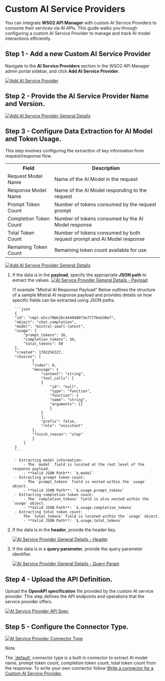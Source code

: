 # Custom AI Service Providers

You can integrate **WSO2 API Manager** with custom AI Service Providers to consume their services via AI APIs. This guide walks you through configuring a custom AI Service Provider to manage and track AI model interactions efficiently.

## Step 1 - Add a new Custom AI Service Provider

Navigate to the **AI Service Providers** section in the WSO2 API Manager admin portal sidebar, and click **Add AI Service Provider**.

[![Add AI Service Provider]({{base_path}}/assets/img/learn/ai-gateway/custom-ai-vendor/add-ai-vendor.png)]({{base_path}}/assets/img/learn/ai-gateway/custom-ai-vendor/add-ai-vendor.png)

## Step 2 - Provide the AI Service Provider Name and Version.

[![Add AI Service Provider General Details]({{base_path}}/assets/img/learn/ai-gateway/custom-ai-vendor/custom-ai-vendor-general-details.png)]({{base_path}}/assets/img/learn/ai-gateway/custom-ai-vendor/custom-ai-vendor-general-details.png)

## Step 3 - Configure Data Extraction for AI Model and Token Usage.

This step involves configuring the extraction of key information from request/response flow.

<table>
        <colgroup>
            <col />
            <col />
            <col />
        </colgroup>
        <tbody>
            <tr>
                <th colspan="2">Field</th>
                <th>Description</th>
            </tr>
            <tr>
                <td colspan="2">Request Model Name</td>
                <td>Name of the AI Model in the request</td>
            </tr>
            <tr>
                <td colspan="2">Response Model Name</td>
                <td>Name of the AI Model responding to the request</td>
            </tr>
            <tr>
                <td colspan="2">Prompt Token Count</td>
                <td>Number of tokens consumed by the request prompt</td>
            </tr>
            <tr>
                <td colspan="2">Completion Token Count</td>
                <td>Number of tokens consumed by the AI Model response</td>
            </tr>
            <tr>
                <td colspan="2">Total Token Count</td>
                <td>Number of tokens consumed by both request prompt and AI Model response</td>
            </tr>
            <tr>
                <td colspan="2">Remaining Token Count</td>
                <td>Remaining token count available for use</td>
            </tr>
        </tbody>
    </table>

[![Add AI Service Provider General Details]({{base_path}}/assets/img/learn/ai-gateway/custom-ai-vendor/custom-ai-vendor-general-details-llm-configurations.png)]({{base_path}}/assets/img/learn/ai-gateway/custom-ai-vendor/custom-ai-vendor-general-details-llm-configurations.png)

1. If the data is in the **payload**, specify the appropriate **JSON path** to extract the values.
[![AI Service Provider General Details - Payload]({{base_path}}/assets/img/learn/ai-gateway/custom-ai-vendor/custom-ai-vendor-general-details-llm-configurations-payload.png)]({{base_path}}/assets/img/learn/ai-gateway/custom-ai-vendor/custom-ai-vendor-general-details-llm-configurations-payload.png)

    !!! example "Mistral AI Response Payload"
        Below outlines the structure of a sample Mistral AI response payload and provides details on how specific fields can be extracted using JSON paths.

        ```json
        {
        "id": "cmpl-e5cc70bb28c444948073e77776eb30ef",
        "object": "chat.completion",
        "model": "mistral-small-latest",
        "usage": {
            "prompt_tokens": 16,
            "completion_tokens": 34,
            "total_tokens": 50
        },
        "created": 1702256327,
        "choices": [
                {
                "index": 0,
                "message": {
                    "content": "string",
                    "tool_calls": [
                    {
                        "id": "null",
                        "type": "function",
                        "function": {
                        "name": "string",
                        "arguments": {}
                        }
                    }
                    ],
                    "prefix": false,
                    "role": "assistant"
                },
                "finish_reason": "stop"
                }
            ]
        }
        ```

        - Extracting model information:
            - The `model` field is located at the root level of the response payload.
            - **Valid JSON Path**: `$.model`
        - Extracting prompt token count:
            - The `prompt_tokens` field is nested within the `usage` object.
            - **Valid JSON Path**: `$.usage.prompt_tokens`
        - Extracting completion token count:
            - The `completion_tokens` field is also nested within the `usage` object.
            - **Valid JSON Path**: `$.usage.completion_tokens`
        - Extracting total token count:
            The `total_tokens` field is located within the `usage` object.
            - **Valid JSON Path**: `$.usage.total_tokens`

2. If the data is in the **header**, provide the header key.

    [![AI Service Provider General Details - Header]({{base_path}}/assets/img/learn/ai-gateway/custom-ai-vendor/custom-ai-vendor-general-details-llm-configurations-header.png)]({{base_path}}/assets/img/learn/ai-gateway/custom-ai-vendor/custom-ai-vendor-general-details-llm-configurations-header.png)

3. If the data is in a **query parameter**, provide the query parameter identifier.

    [![AI Service Provider General Details - Query Param]({{base_path}}/assets/img/learn/ai-gateway/custom-ai-vendor/custom-ai-vendor-general-details-llm-configurations-queryparam.png)]({{base_path}}/assets/img/learn/ai-gateway/custom-ai-vendor/custom-ai-vendor-general-details-llm-configurations-queryparam.png)

## Step 4 - Upload the API Definition.

Upload the **OpenAPI specification** file provided by the custom AI service provider. This step defines the API endpoints and operations that the service provider offers.

[![AI Service Provider API Spec]({{base_path}}/assets/img/learn/ai-gateway/custom-ai-vendor/custom-ai-vendor-openapi.png)]({{base_path}}/assets/img/learn/ai-gateway/custom-ai-vendor/custom-ai-vendor-openapi.png)

## Step 5 - Configure the Connector Type.

[![AI Service Provider Connector Type]({{base_path}}/assets/img/learn/ai-gateway/custom-ai-vendor/custom-ai-vendor-connectortype.png)]({{base_path}}/assets/img/learn/ai-gateway/custom-ai-vendor/custom-ai-vendor-connectortype.png)

 <html><div class="admonition note">
 <p class="admonition-title">Note</p>
 <p>The <a href='https://github.com/wso2/carbon-apimgt/blob/master/components/apimgt/org.wso2.carbon.apimgt.api/src/main/java/org/wso2/carbon/apimgt/api/DefaultLLMProviderService.java'>`default`</a> connector type is a built in connector to extract AI model name, prompt token count, completion token count, total token count from the response.
 To write your own connector follow <a href='{{base_path}}/ai-gateway/ai-vendor-management/custom-ai-vendors/custom-connector'> 
 Write a connector for a Custom AI Service Provider.</a></p>
 <p>
 </div>
 </html>
 